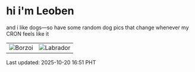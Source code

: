 # hi i'm Leoben

and i like dogs—so have some random dog pics that change whenever my CRON feels like it

|  |  |
|--------|----------|
| ![Borzoi](https://random-dog-vercel.vercel.app/api/random-borzoi?v=1760950292) | ![Labrador](https://random-dog-vercel.vercel.app/api/random-labrador?v=1760950292) |

Last updated: 2025-10-20 16:51 PHT
